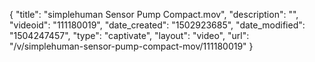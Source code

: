{
    "title": "simplehuman Sensor  Pump Compact.mov",
    "description": "",
    "videoid": "111180019",
    "date_created": "1502923685",
    "date_modified": "1504247457",
    "type": "captivate",
    "layout": "video",
    "url": "\/v\/simplehuman-sensor-pump-compact-mov\/111180019"
}